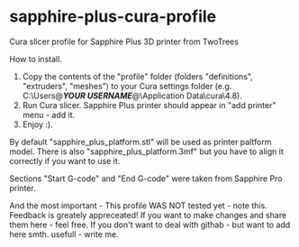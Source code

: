 # sapphire-plus-cura-profile
 Cura slicer profile for Sapphire Plus 3D printer from TwoTrees

How to install.
1. Copy the contents of the "profile" folder (folders "definitions", "extruders", "meshes") to your Cura settings folder (e.g. C:\Users\@___YOUR USERNAME___@\Application Data\cura\4.8).
2. Run Cura slicer. Sapphire Plus printer should appear in "add printer" menu - add it.
3. Enjoy :).

By default "sapphire_plus_platform.stl" will be used as printer paltform model. There is also "sapphire_plus_platform.3mf" but you have to align it correctly if you want to use it.

Sections "Start G-code" and "End G-code" were taken from Sapphire Pro printer.

And the most important - This profile WAS NOT tested yet - note this. Feedback is greately appreceated! If you want to make changes and share them here - feel free. If you don't want to deal with githab - but want to add here smth. usefull - write me.